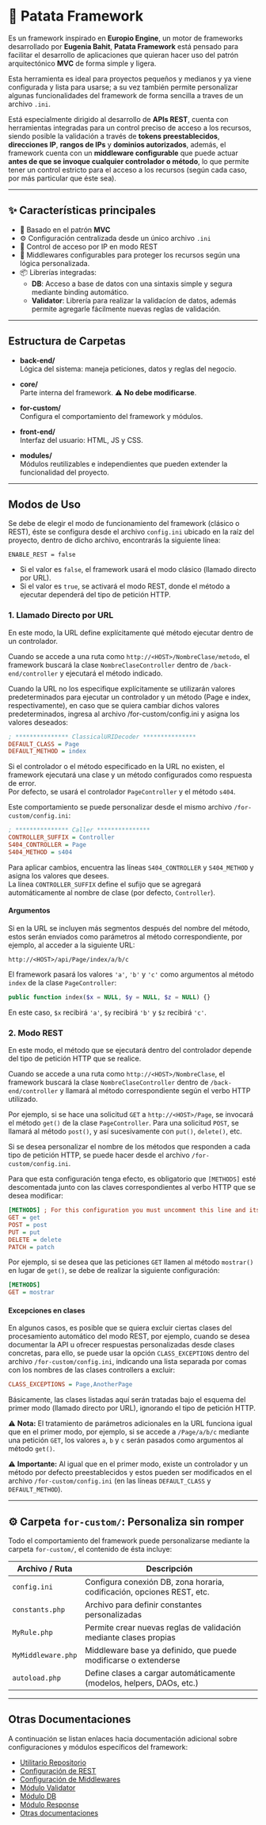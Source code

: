 # 🥔 Patata Framework

Es un framework inspirado en **Europio Engine**, un motor de frameworks desarrollado por **Eugenia Bahit**, **Patata Framework** está pensado para facilitar el desarrollo de aplicaciones que quieran hacer uso del patrón arquitectónico **MVC** de forma simple y ligera.

Esta herramienta es ideal para proyectos pequeños y medianos y ya viene configurada y lista para usarse; a su vez también permite personalizar algunas funcionalidades del framework de forma sencilla a traves de un archivo `.ini`.

Está especialmente dirigido al desarrollo de **APIs REST**, cuenta con herramientas integradas para un control preciso de acceso a los recursos, siendo posible la validación a través de **tokens preestablecidos**, **direcciones IP**, **rangos de IPs** y **dominios autorizados**, además, el framework cuenta con un **middleware configurable** que puede actuar **antes de que se invoque cualquier controlador o método**, lo que permite tener un control estricto para el acceso a los recursos (según cada caso, por más particular que éste sea).

---

## ✨ Características principales

- 🧠 Basado en el patrón **MVC**
- ⚙️ Configuración centralizada desde un único archivo `.ini`
- 🔐 Control de acceso por IP en modo REST
- 🧩 Middlewares configurables para proteger los recursos según una lógica personalizada.
- 📦 Librerías integradas:
  - **DB**: Acceso a base de datos con una sintaxis simple y segura mediante binding automático.
  - **Validator**: Librería para realizar la validacíon de datos, además permite agregarle fácilmente nuevas reglas de validación.

---

## Estructura de Carpetas

- **back-end/**  
  Lógica del sistema: maneja peticiones, datos y reglas del negocio.  

- **core/**  
  Parte interna del framework. ⚠️ **No debe modificarse**.

- **for-custom/**  
  Configura el comportamiento del framework y módulos.

- **front-end/**  
  Interfaz del usuario: HTML, JS y CSS.  

- **modules/**  
  Módulos reutilizables e independientes que pueden extender la funcionalidad del proyecto.

---

## Modos de Uso

Se debe de elegir el modo de funcionamiento del framework (clásico o REST), éste se configura desde el archivo `config.ini` ubicado en la raíz del proyecto, dentro de dicho archivo, encontrarás la siguiente línea:

```
ENABLE_REST = false
```

- Si el valor es `false`, el framework usará el modo clásico (llamado directo por URL).
- Si el valor es `true`, se activará el modo REST, donde el método a ejecutar dependerá del tipo de petición HTTP.


### 1. Llamado Directo por URL

En este modo, la URL define explícitamente qué método ejecutar dentro de un controlador.

Cuando se accede a una ruta como `http://<HOST>/NombreClase/metodo`, el framework buscará la clase `NombreClaseController` dentro de `/back-end/controller` y ejecutará el método indicado.

Cuando la URL no los especifique explícitamente se utilizarán valores predeterminados para ejecutar un controlador y un método (Page e index, respectivamente), en caso que se quiera cambiar dichos valores predeterminados, ingresa al archivo /for-custom/config.ini y asigna los valores deseados:

```ini
; *************** ClassicalURIDecoder ***************
DEFAULT_CLASS = Page
DEFAULT_METHOD = index
```

Si el controlador o el método especificado en la URL no existen, el framework ejecutará una clase y un método configurados como respuesta de error.  
Por defecto, se usará el controlador `PageController` y el método `s404`.

Este comportamiento se puede personalizar desde el mismo archivo `/for-custom/config.ini`:

```ini
; *************** Caller ***************
CONTROLLER_SUFFIX = Controller
S404_CONTROLLER = Page
S404_METHOD = s404
```

Para aplicar cambios, encuentra las líneas `S404_CONTROLLER` y `S404_METHOD` y asigna los valores que desees.  
La línea `CONTROLLER_SUFFIX` define el sufijo que se agregará automáticamente al nombre de clase (por defecto, `Controller`).

#### Argumentos

Si en la URL se incluyen más segmentos después del nombre del método, estos serán enviados como parámetros al método correspondiente, por ejemplo, al acceder a la siguiente URL:

```
http://<HOST>/api/Page/index/a/b/c
```

El framework pasará los valores `'a'`, `'b'` y `'c'` como argumentos al método `index` de la clase `PageController`:

```php
public function index($x = NULL, $y = NULL, $z = NULL) {}
```

En este caso, `$x` recibirá `'a'`, `$y` recibirá `'b'` y `$z` recibirá `'c'`.

### 2. Modo REST

En este modo, el método que se ejecutará dentro del controlador depende del tipo de petición HTTP que se realice.

Cuando se accede a una ruta como `http://<HOST>/NombreClase`, el framework buscará la clase `NombreClaseController` dentro de `/back-end/controller` y llamará al método correspondiente según el verbo HTTP utilizado.

Por ejemplo, si se hace una solicitud `GET` a `http://<HOST>/Page`, se invocará el método `get()` de la clase `PageController`. Para una solicitud `POST`, se llamará al método `post()`, y así sucesivamente con `put()`, `delete()`, etc.

Si se desea personalizar el nombre de los métodos que responden a cada tipo de petición HTTP, se puede hacer desde el archivo `/for-custom/config.ini`.

Para que esta configuración tenga efecto, es obligatorio que `[METHODS]` esté descomentada junto con las claves correspondientes al verbo HTTP que se desea modificar:

```ini
[METHODS] ; For this configuration you must uncomment this line and its related keys
GET = get
POST = post
PUT = put
DELETE = delete
PATCH = patch
```

Por ejemplo, si se desea que las peticiones `GET` llamen al método `mostrar()` en lugar de `get()`, se debe de realizar la siguiente configuración:

```ini
[METHODS]
GET = mostrar
```

#### Excepciones en clases

En algunos casos, es posible que se quiera excluir ciertas clases del procesamiento automático del modo REST, por ejemplo, cuando se desea documentar la API u ofrecer respuestas personalizadas desde clases concretas, para ello, se puede usar la opción `CLASS_EXCEPTIONS` dentro del archivo `/for-custom/config.ini`, indicando una lista separada por comas con los nombres de las clases controllers a excluir:

```ini
CLASS_EXCEPTIONS = Page,AnotherPage
```

Básicamente, las clases listadas aquí serán tratadas bajo el esquema del primer modo (llamado directo por URL), ignorando el tipo de petición HTTP.

⚠️ **Nota:** El tratamiento de parámetros adicionales en la URL funciona igual que en el primer modo, por ejemplo, si se accede a `/Page/a/b/c` mediante una petición `GET`, los valores `a`, `b` y `c` serán pasados como argumentos al método `get()`.

⚠️ **Importante:** Al igual que en el primer modo, existe un controlador y un método por defecto preestablecidos y estos pueden ser modificados en el archivo `/for-custom/config.ini` (en las líneas `DEFAULT_CLASS` y `DEFAULT_METHOD`).

---

## ⚙️ Carpeta `for-custom/`: Personaliza sin romper

Todo el comportamiento del framework puede personalizarse mediante la carpeta `for-custom/`, el contenido de ésta incluye:

| Archivo / Ruta         | Descripción                                                            |
|------------------------|-------------------------------------------------------------------------|
| `config.ini`           | Configura conexión DB, zona horaria, codificación, opciones REST, etc.     |
| `constants.php`        | Archivo para definir constantes personalizadas                         |
| `MyRule.php`           | Permite crear nuevas reglas de validación mediante clases propias      |
| `MyMiddleware.php`     | Middleware base ya definido, que puede modificarse o extenderse        |
| `autoload.php`         | Define clases a cargar automáticamente (modelos, helpers, DAOs, etc.)  |

---

## Otras Documentaciones

A continuación se listan enlaces hacia documentación adicional sobre configuraciones y módulos específicos del framework:

- [Utilitario Repositorio](docs/repository.md)
- [Configuración de REST](docs/rest.md)
- [Configuración de Middlewares](docs/middlewares.md)
- [Módulo Validator](docs/validator.md)
- [Módulo DB](docs/db.md)
- [Módulo Response](docs/response.md)
- [Otras documentaciones](docs/otros.md)